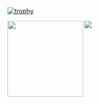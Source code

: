 [![trophy](https://github-profile-trophy.vercel.app/?username=daniel-est&row=1)](https://github.com/ryo-ma/github-profile-trophy)
<div>
  <img height="170" align="left" src="https://github-readme-stats.vercel.app/api?username=daniel-est&count_private=true&include_all_commits=true&show_icons=true" />
  <img src="https://github-readme-stats.vercel.app/api/top-langs/?username=daniel-est&layout=compact&hide=html,jupyter%20notebook,css" />
</div>
